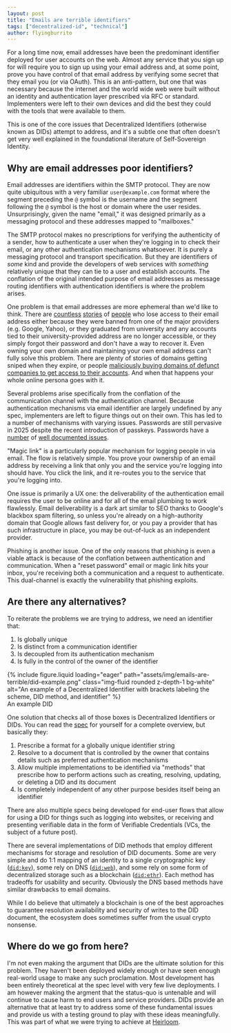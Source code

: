 ```yaml
---
layout: post
title: "Emails are terrible identifiers"
tags: ["decentralized-id", "technical"]
author: flyingburrito
---
```


For a long time now, email addresses have been the predominant identifier deployed for user accounts on the web. Almost any service that you sign up for will require you to sign up using your email address and, at some point, prove you have control of that email address by verifying some secret that they email you (or via OAuth). This is an anti-pattern, but one that was necessary because the internet and the world wide web were built without an identity and authentication layer prescribed via RFC or standard. Implementers were left to their own devices and did the best they could with the tools that were available to them.

This is one of the core issues that Decentralized Identifiers (otherwise known as DIDs) attempt to address, and it's a subtle one that often doesn't get very well explained in the foundational literature of Self-Sovereign Identity.

## Why are email addresses poor identifiers?

Email addresses are identifiers within the SMTP protocol. They are now quite ubiquitous with a very familiar `user@example.com` format where the segment preceding the `@` symbol is the username and the segment following the `@` symbol is the host or domain where the user resides. Unsurprisingly, given the name "email," it was designed primarily as a messaging protocol and these addresses mapped to "mailboxes."

The SMTP protocol makes no prescriptions for verifying the authenticity of a sender, how to authenticate a user when they're logging in to check their email, or any other authentication mechanisms whatsoever. It is purely a messaging protocol and transport specification. But they are identifiers of _some_ kind and provide the developers of web services with _something_ relatively unique that they can tie to a user and establish accounts. The conflation of the original intended purpose of email addresses as message routing identifiers with authentication identifiers is where the problem arises.

One problem is that email addresses are more ephemeral than we'd like to think. There are [countless](https://www.theguardian.com/technology/2022/aug/22/google-csam-account-blocked) [stories](https://x.com/miguelytob/status/1315749803041619981) of [people](http://web.archive.org/web/20210209003605/https://twitter.com/Demilogic/status/1358661840402845696) who lose access to their email address either because they were banned from one of the major providers (e.g. Google, Yahoo), or they graduated from university and any accounts tied to their university-provided address are no longer accessible, or they simply forgot their password and don't have a way to recover it. Even owning your own domain and maintaining your own email address can't fully solve this problem. There are plenty of stories of domains getting sniped when they expire, or people [maliciously buying domains of defunct companies to get access to their accounts](https://trufflesecurity.com/blog/millions-at-risk-due-to-google-s-oauth-flaw). And when that happens your whole online persona goes with it.

Several problems arise specifically from the conflation of the communication channel with the authentication channel. Because authentication mechanisms via email identifier are largely undefined by any spec, implementers are left to figure things out on their own. This has led to a number of mechanisms with varying issues. Passwords are still pervasive in 2025 despite the recent introduction of passkeys. Passwords have a [number](https://krebsonsecurity.com/2019/03/facebook-stored-hundreds-of-millions-of-user-passwords-in-plain-text-for-years/) of [well documented issues](https://www.troyhunt.com/ive-just-launched-pwned-passwords-version-2/).

"Magic link" is a particularly popular mechanism for logging people in via email. The flow is relatively simple. You prove your ownership of an email address by receiving a link that only you and the service you're logging into should have. You click the link, and it re-routes you to the service that you're logging into.

One issue is primarily a UX one: the deliverability of the authentication email requires the user to be online and for all of the email plumbing to work flawlessly. Email deliverability is a dark art similar to SEO thanks to Google's blackbox spam filtering, so unless you're already on a high-authority domain that Google allows fast delivery for, or you pay a provider that has such infrastructure in place, you may be out-of-luck as an independent provider.

Phishing is another issue. One of the only reasons that phishing is even a viable attack is because of the conflation between authentication and communication. When a "reset password" email or magic link hits your inbox, you're receiving both a communication and a request to authenticate. This dual-channel is exactly the vulnerability that phishing exploits.

## Are there any alternatives?

To reiterate the problems we are trying to address, we need an identifier that:

1. Is globally unique
2. Is distinct from a communication identifier
3. Is decoupled from its authentication mechanism
4. Is fully in the control of the owner of the identifier

<div class="row mt-3">
    <div class="col-sm mt-3 mt-md-0">
        {% include figure.liquid loading="eager" path="assets/img/emails-are-terrible/did-example.png" class="img-fluid rounded z-depth-1 bg-white" alt="An example of a Decentralized Identifier with brackets labeling the scheme, DID method, and identifier" %}
    </div>
</div>
<div class="caption">
  An example DID
</div>

One solution that checks all of those boxes is Decentralized Identifiers or DIDs. You can read the [spec](https://www.w3.org/TR/did-core/) for yourself for a complete overview, but basically they:

1. Prescribe a format for a globally unique identifier string
2. Resolve to a document that is controlled by the owner that contains details such as preferred authentication mechanisms
3. Allow multiple implementations to be identified via "methods" that prescribe how to perform actions such as creating, resolving, updating, or deleting a DID and its document
4. Is completely independent of any other purpose besides itself being an identifier

There are also multiple specs being developed for end-user flows that allow for using a DID for things such as logging into websites, or receiving and presenting verifiable data in the form of Verifiable Credentials (VCs, the subject of a future post).

There are several implementations of DID methods that employ different mechanisms for storage and resolution of DID documents. Some are very simple and do 1:1 mapping of an identity to a single cryptographic key ([`did:key`](https://w3c-ccg.github.io/did-method-key/)), some rely on DNS ([`did:web`](https://w3c-ccg.github.io/did-method-web/)), and some rely on some form of decentralized storage such as a blockchain ([`did:ethr`](https://github.com/uport-project/ethr-did)). Each method has tradeoffs for usability and security. Obviously the DNS based methods have similar drawbacks to email domains.

While I do believe that ultimately a blockchain is one of the best approaches to guarantee resolution availability and security of writes to the DID document, the ecosystem does sometimes suffer from the usual crypto nonsense.

## Where do we go from here?

I'm not even making the argument that DIDs are the ultimate solution for this problem. They haven't been deployed widely enough or have seen enough real-world usage to make any such proclamation. Most development has been entirely theoretical at the spec level with very few live deployments. I am however making the argment that the status-quo is untenable and will continue to cause harm to end users and service providers. DIDs provide an alternative that at least try to address some of these fundamental issues and provide us with a testing ground to play with these ideas meaningfully. This was part of what we were trying to achieve at [Heirloom](https://heirloom.io).
